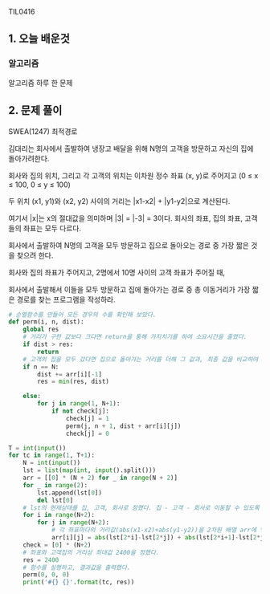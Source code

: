 TIL0416

## 1. 오늘 배운것

### 알고리즘



알고리즘 하루 한 문제

## 2. 문제 풀이

SWEA(1247) 최적경로

김대리는 회사에서 출발하여 냉장고 배달을 위해 N명의 고객을 방문하고 자신의 집에 돌아가려한다.

회사와 집의 위치, 그리고 각 고객의 위치는 이차원 정수 좌표 (x, y)로 주어지고 (0 ≤ x ≤ 100, 0 ≤ y ≤ 100)

두 위치 (x1, y1)와 (x2, y2) 사이의 거리는 |x1-x2| + |y1-y2|으로 계산된다.

여기서 |x|는 x의 절대값을 의미하며 |3| = |-3| = 3이다. 회사의 좌표, 집의 좌표, 고객들의 좌표는 모두 다르다.

회사에서 출발하여 N명의 고객을 모두 방문하고 집으로 돌아오는 경로 중 가장 짧은 것을 찾으려 한다.

회사와 집의 좌표가 주어지고, 2명에서 10명 사이의 고객 좌표가 주어질 때,

회사에서 출발해서 이들을 모두 방문하고 집에 돌아가는 경로 중 총 이동거리가 가장 짧은 경로를 찾는 프로그램을 작성하라.

``````python
# 순열함수를 만들어 모든 경우의 수를 확인해 보았다.
def perm(i, n, dist):
    global res
    # 거리가 구한 값보다 크다면 return을 통해 가지치기를 하여 소요시간을 줄였다.
    if dist > res:
        return
	# 고객의 집을 모두 갔다면 집으로 돌아가는 거리를 더해 그 값과, 최종 값을 비교하여 작은 값으로 정했다.
    if n == N:
        dist += arr[i][-1]
        res = min(res, dist)

    else:
        for j in range(1, N+1):
            if not check[j]:
                check[j] = 1
                perm(j, n + 1, dist + arr[i][j])
                check[j] = 0

T = int(input())
for tc in range(1, T+1):
    N = int(input())
    lst = list(map(int, input().split()))
    arr = [[0] * (N + 2) for _ in range(N + 2)]
    for _ in range(2):
        lst.append(lst[0])
        del lst[0]
    # lst의 현재상태를 집, 고객, 회사로 정했다. 집 - 고객 - 회사로 이동할 수 있도록 했고, 거리는 똑같기 때문에 회사 - 고객 - 집과 같아 편의상 이렇게 수정했다.
    for i in range(N+2):
        for j in range(N+2):
            # 각 좌표마다의 거리값(abs(x1-x2)+abs(y1-y2))을 2차원 배열 arr에 넣었다.
            arr[i][j] = abs(lst[2*i]-lst[2*j]) + abs(lst[2*i+1]-lst[2*j+1])
    check = [0] * (N+2)
    # 좌표와 고객집의 거리상 최대값 2400을 정했다.
    res = 2400
    # 함수를 실행하고, 결과값을 출력했다.
    perm(0, 0, 0)
    print('#{} {}'.format(tc, res))
``````

